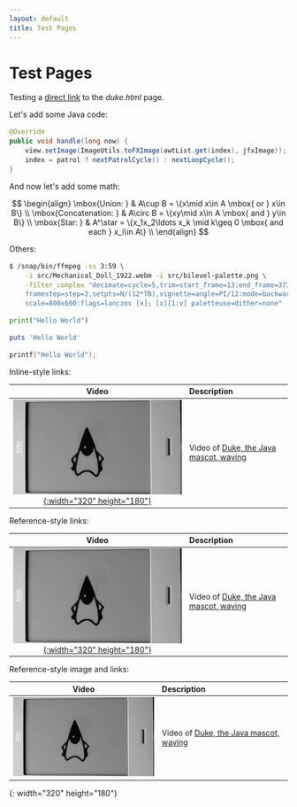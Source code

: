```yaml
---
layout: default
title: Test Pages
---
```

# Test Pages

Testing a [direct link](duke.html) to the *duke.html* page.

Let's add some Java code:

```java
@Override
public void handle(long now) {
    view.setImage(ImageUtils.toFXImage(awtList.get(index), jfxImage));
    index = patrol ? nextPatrolCycle() : nextLoopCycle();
}
```

And now let's add some math:

$$
\begin{align}
\mbox{Union: } & A\cup B = \{x\mid x\in A \mbox{ or } x\in B\} \\
\mbox{Concatenation: } & A\circ B  = \{xy\mid x\in A \mbox{ and } y\in B\} \\
\mbox{Star: } & A^\star  = \{x_1x_2\ldots x_k \mid  k\geq 0 \mbox{ and each } x_i\in A\} \\
\end{align}
$$

Others:

```bash
$ /snap/bin/ffmpeg -ss 3:59 \
    -i src/Mechanical_Doll_1922.webm -i src/bilevel-palette.png \
    -filter_complex "decimate=cycle=5,trim=start_frame=13:end_frame=373,\
    framestep=step=2,setpts=N/(12*TB),vignette=angle=PI/12:mode=backward,\
    scale=800x600:flags=lanczos [x]; [x][1:v] paletteuse=dither=none" -y doll-dancing.odd.gif
```

```python
print("Hello World")
```

```ruby
puts 'Hello World'
```

```c
printf("Hello World");
```

Inline-style links:

| Video | Description |
|:-----:|:------------|
| [![Duke Waving](images/duke-2019-03-22-180.png){:width="320" height="180"}](duke.html) | Video of [Duke, the Java mascot, waving](duke.html) |

Reference-style links:

| Video | Description |
|:-----:|:------------|
| [![Duke Waving](images/duke-2019-03-22-180.png){:width="320" height="180"}][1] | Video of [Duke, the Java mascot, waving][2] |

Reference-style image and links:

| Video | Description |
|:-----:|:------------|
| [![Duke Waving][waving]][1] | Video of [Duke, the Java mascot, waving][2] |

[1]: duke.html
[2]: duke.html
[waving]: images/duke-2019-03-22-180.png
{: width="320" height="180"}
